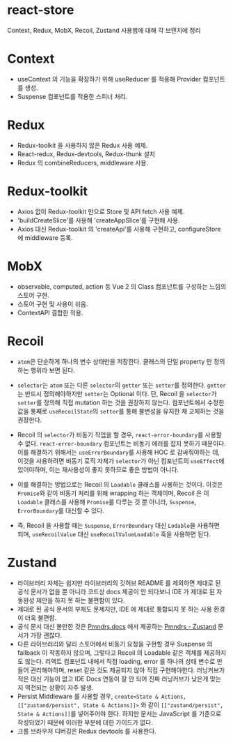 # react-store
Context, Redux, MobX, Recoil, Zustand 사용법에 대해 각 브랜치에 정리

# Context

- useContext 의 기능을 확장하기 위해 useReducer 를 적용해 Provider 컴포넌트를 생성.
- Suspense 컴포넌트를 적용한 스피너 처리.

# Redux

- Redux-toolkit 을 사용하지 않은 Redux 사용 예제.
- React-redux, Redux-devtools, Redux-thunk 설치
- Redux 의 combineReducers, middleware 사용.

# Redux-toolkit

- Axios 없이 Redux-toolkit 만으로 Store 및 API fetch 사용 예제.
- 'buildCreateSlice'를 사용해 'createAppSlice'를 구현해 사용.
- Axios 대신 Redux-toolkit 의 'createApi'를 사용해 구현하고, configureStore 에 middleware 등록.

# MobX

- observable, computed, action 등 Vue 2 의 Class 컴포넌트를 구성하는 느낌의 스토어 구현.
- 스토어 구현 및 사용이 쉬움.
- ContextAPI 결합한 적용.

# Recoil

- `atom`은 단순하게 하나의 변수 상태만을 저장한다. 클래스의 단일 property 만 정의하는 행위라 보면 된다.
- `selector`는 `atom` 또는 다른 `selector`의 `getter` 또는 `setter`를 정의한다. `getter`는
  반드시 정의해야하지만 `setter`는 Optional 이다. 단, Recoil 을 `selector`가 `setter`를 정의해
  직접 mutation 하는 것을 권장하지 않는다. 컴포넌트에서 수정한 값을 통째로 `useRecoilState`의
  `setter`를 통해 불변성을 유지한 채 교체하는 것을 권장한다.

- Recoil 의 `selector`가 비동기 작업을 할 경우, `react-error-boundary`를 사용할 수 없다.
  `react-error-boundary` 컴포넌트는 비동기 에러를 잡지 못하기 때문이다. 이를 해결하기 위해서는
  `useErrorBoundary`를 사용해 HOC 로 감싸줘야하는 데, 이것을 사용하려면 비동기 로직 자체가 `selector`가
  아닌 컴포넌트의 `useEffect`에 있어야하며, 이는 재사용성이 좋지 못하므로 좋은 방법이 아니다.
- 이를 해결하는 방법으로는 Recoil 의 `Loadable` 클래스를 사용하는 것이다. 이것은  `Promise`와 같이
  비동기 처리를 위해 wrapping 하는 객체이며, Recoil 은 이 `Loadable` 클래스를 사용해 `Promise`를
  다루는 것 뿐 아니라, `Suspense`, `ErrorBoundary`를 대신할 수 있다.
- 즉, Recoil 을 사용할 때는 `Suspense`, `ErrorBoundary` 대신 `Lodable`을 사용하면 되며,
  `useRecoilValue` 대신 `useRecoilValueLoadable` 훅을 사용하면 된다.

# Zustand

- 라이브러리 자체는 쉽지만 라이브러리의 깃허브 README 를 제외하면 제대로 된 공식 문서가 없을 뿐 아니라
  코드상 docs 제공이 안 되다보니 IDE 가 제대로 된 자동완성 제안을 하지 못 하는 불편함이 있다.
- 제대로 된 공식 문서의 부재도 문제지만, IDE 에 제대로 통합되지 못 하는 사용 환경이 더욱 불편함.
- 공식 문서 대신 볼만한 것은 [Pmndrs.docs] 에서 제공하는 [Pmndrs - Zustand] 문서가 가장 괜찮다.
- 다른 라이브러리와 달리 스토어에서 비동기 요청을 구현할 경우 Suspense 의 fallback 이 작동하지 않으며,
  그렇다고 Recoil 의 Loadable 같은 객체를 제공하지도 않는다. 리액트 컴포넌트 내에서 직접 loading, error
  를 하나의 상태 변수로 만들어 관리해야하며, reset 같은 것도 제공되지 않아 직접 구현해야한다. 러닝커브가
  적은 대신 기능이 없고 IDE Docs 연동이 잘 안 되어 진짜 러닝커브가 낮은게 맞는지 역전되는 상황이 자주 발생.
- Persist Middleware 를 사용할 경우, `create<State & Actions, [["zustand/persist", State & Actions]]>`
  와 같이 `[["zustand/persist", State & Actions]]`를 넣어주어야 한다. 하지만 문서는 JavaScript 를 기준으로
  작성되었기 때문에 이러한 부분에 대한 가이드가 없다.
- 크롬 브라우저 디버깅은 Redux devtools 를 사용한다.


[Pmndrs.docs]:https://docs.pmnd.rs/
[Pmndrs - Zustand]:https://docs.pmnd.rs/zustand/getting-started/introduction
